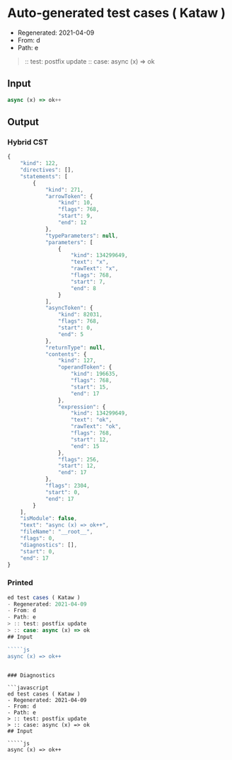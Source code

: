 # Auto-generated test cases ( Kataw )
- Regenerated: 2021-04-09
- From: d
- Path: e
> :: test: postfix update
> :: case: async (x) => ok
## Input

`````js
async (x) => ok++
`````

## Output

### Hybrid CST

```javascript
{
    "kind": 122,
    "directives": [],
    "statements": [
        {
            "kind": 271,
            "arrowToken": {
                "kind": 10,
                "flags": 768,
                "start": 9,
                "end": 12
            },
            "typeParameters": null,
            "parameters": [
                {
                    "kind": 134299649,
                    "text": "x",
                    "rawText": "x",
                    "flags": 768,
                    "start": 7,
                    "end": 8
                }
            ],
            "asyncToken": {
                "kind": 82031,
                "flags": 768,
                "start": 0,
                "end": 5
            },
            "returnType": null,
            "contents": {
                "kind": 127,
                "operandToken": {
                    "kind": 196635,
                    "flags": 768,
                    "start": 15,
                    "end": 17
                },
                "expression": {
                    "kind": 134299649,
                    "text": "ok",
                    "rawText": "ok",
                    "flags": 768,
                    "start": 12,
                    "end": 15
                },
                "flags": 256,
                "start": 12,
                "end": 17
            },
            "flags": 2304,
            "start": 0,
            "end": 17
        }
    ],
    "isModule": false,
    "text": "async (x) => ok++",
    "fileName": "__root__",
    "flags": 0,
    "diagnostics": [],
    "start": 0,
    "end": 17
}
```

### Printed

```javascript
ed test cases ( Kataw )
- Regenerated: 2021-04-09
- From: d
- Path: e
> :: test: postfix update
> :: case: async (x) => ok
## Input

`````js
async (x) => ok++
`````
```

### Diagnostics

```javascript
ed test cases ( Kataw )
- Regenerated: 2021-04-09
- From: d
- Path: e
> :: test: postfix update
> :: case: async (x) => ok
## Input

`````js
async (x) => ok++
`````
```

